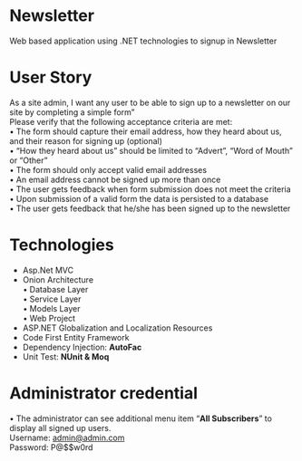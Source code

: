 # Newsletter
Web based application using .NET technologies to signup in Newsletter

# User Story
As a site admin, I want any user to be able to sign up to a newsletter on our site by completing a simple form”  
Please verify that the following acceptance criteria are met:  
•	The form should capture their email address, how they heard about us, and their reason for signing up (optional)  
•	“How they heard about us” should be limited to “Advert”, “Word of Mouth” or “Other”  
•	The form should only accept valid email addresses  
•	An email address cannot be signed up more than once  
•	The user gets feedback when form submission does not meet the criteria  
•	Upon submission of a valid form the data is persisted to a database  
•	The user gets feedback that he/she has been signed up to the newsletter  


# Technologies
- Asp.Net MVC  
- Onion Architecture  
•	Database Layer  
•	Service Layer  
•	Models Layer  
•	Web Project  
- ASP.NET Globalization and Localization Resources  
- Code First Entity Framework  
- Dependency Injection: **AutoFac**  
- Unit Test: **NUnit & Moq**  

# Administrator credential 
•	The administrator can see additional menu item “**All Subscribers**” to display all signed up users.  
Username: admin@admin.com  
Password: P@$$w0rd
